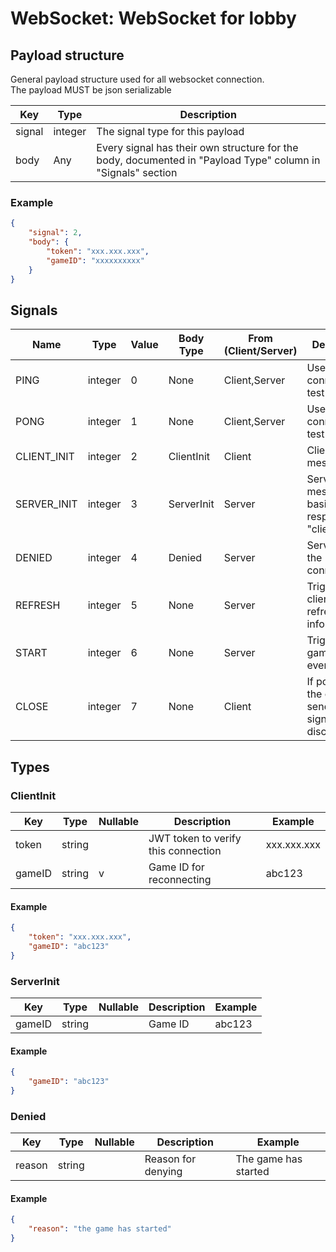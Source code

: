 # WebSocket: WebSocket for lobby
## Payload structure
General payload structure used for all websocket connection.  
The payload MUST be json serializable

| Key    | Type    | Description                                                                                                 |
| ---    | ---     | ---                                                                                                         |
| signal | integer | The signal type for this payload                                                                            |
| body   | Any     | Every signal has their own structure for the body, documented in "Payload Type" column in "Signals" section |
### Example
```json
{
    "signal": 2,
    "body": {
        "token": "xxx.xxx.xxx",
        "gameID": "xxxxxxxxxx"
    }
}
```

## Signals
| Name        | Type    | Value | Body Type  | From (Client/Server) | Description                                                        |
|-------------|---------|-------|------------|----------------------|--------------------------------------------------------------------|
| PING        | integer | 0     | None       | Client,Server        | Used for connection test                                           |
| PONG        | integer | 1     | None       | Client,Server        | Used for connection test                                           |
| CLIENT_INIT | integer | 2     | ClientInit | Client               | Client init message                                                |
| SERVER_INIT | integer | 3     | ServerInit | Server               | Server init message, basically a response to "client init"         |
| DENIED      | integer | 4     | Denied     | Server               | Server denied the connection                                       |
| REFRESH     | integer | 5     | None       | Server               | Triggers client to refresh lobby info                              |
| START       | integer | 6     | None       | Server               | Triggers game start event                                          |
| CLOSE       | integer | 7     | None       | Client               | If possible, the client will send this signal before disconnecting |

## Types
### ClientInit
| Key    | Type   | Nullable | Description                         | Example     |
| ---    | ---    | ---      | ---                                 | ---         |
| token  | string |          | JWT token to verify this connection | xxx.xxx.xxx |
| gameID | string | v        | Game ID for reconnecting            | abc123      |

#### Example
```json
{
    "token": "xxx.xxx.xxx",
    "gameID": "abc123"
}
```

### ServerInit
| Key    | Type   | Nullable | Description | Example |
| ---    | ---    | ---      | ---         | ---     |
| gameID | string |          | Game ID     | abc123  |

#### Example
```json
{
    "gameID": "abc123"
}
```

### Denied
| Key    | Type   | Nullable | Description        | Example              |
| ---    | ---    | ---      | ---                | ---                  |
| reason | string |          | Reason for denying | The game has started |

#### Example
```json
{
    "reason": "the game has started"
}
```
